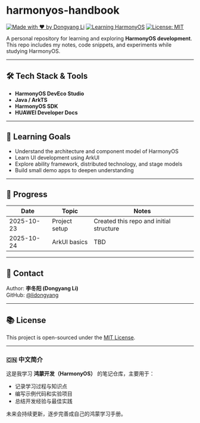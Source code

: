 # harmonyos-handbook

[![Made with ❤️ by Dongyang Li](https://img.shields.io/badge/Made%20with%20%E2%9D%A4%EF%B8%8F-by%20Dongyang%20Li-blue?style=flat-square)](https://github.com/lidongyang)
[![Learning HarmonyOS](https://img.shields.io/badge/Learning-HarmonyOS-orange?style=flat-square)](https://developer.harmonyos.com/)
[![License: MIT](https://img.shields.io/badge/License-MIT-green?style=flat-square)](./LICENSE)

A personal repository for learning and exploring **HarmonyOS development**.  
This repo includes my notes, code snippets, and experiments while studying HarmonyOS.

---

## 🛠 Tech Stack & Tools

- **HarmonyOS DevEco Studio**
- **Java / ArkTS**
- **HarmonyOS SDK**
- **HUAWEI Developer Docs**

---

## 🚀 Learning Goals

- Understand the architecture and component model of HarmonyOS
- Learn UI development using ArkUI
- Explore ability framework, distributed technology, and stage models
- Build small demo apps to deepen understanding

---

## 📝 Progress

| Date | Topic | Notes |
|------|--------|-------|
| 2025-10-23 | Project setup | Created this repo and initial structure |
| 2025-10-24 | ArkUI basics | TBD |

---

## 💬 Contact

Author: **李冬阳 (Dongyang Li)**  
GitHub: [@lidongyang](https://github.com/lidongyang)

---

## 📚 License

This project is open-sourced under the [MIT License](LICENSE).

---

### 🇨🇳 中文简介

这是我学习 **鸿蒙开发（HarmonyOS）** 的笔记仓库，主要用于：
- 记录学习过程与知识点  
- 编写示例代码和实验项目  
- 总结开发经验与最佳实践  

未来会持续更新，逐步完善成自己的鸿蒙学习手册。
